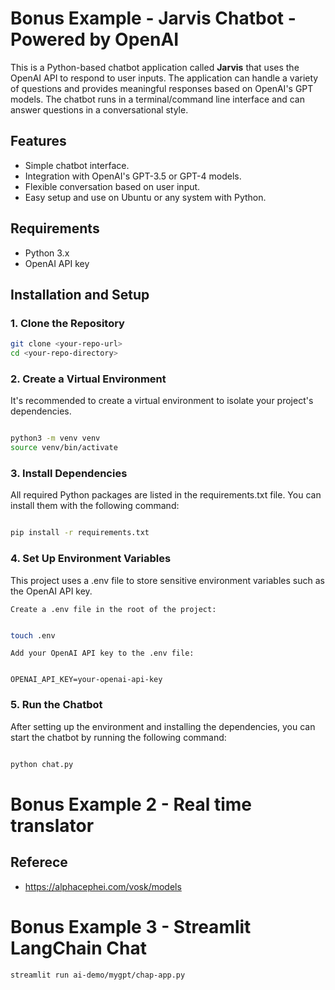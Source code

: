 # Bonus Example - Jarvis Chatbot - Powered by OpenAI

This is a Python-based chatbot application called **Jarvis** that uses the OpenAI API to respond to user inputs. The application can handle a variety of questions and provides meaningful responses based on OpenAI's GPT models. The chatbot runs in a terminal/command line interface and can answer questions in a conversational style.

## Features

- Simple chatbot interface.
- Integration with OpenAI's GPT-3.5 or GPT-4 models.
- Flexible conversation based on user input.
- Easy setup and use on Ubuntu or any system with Python.

## Requirements

- Python 3.x
- OpenAI API key

## Installation and Setup

### 1. Clone the Repository

```bash
git clone <your-repo-url>
cd <your-repo-directory>
```

### 2. Create a Virtual Environment

It's recommended to create a virtual environment to isolate your project's dependencies.

```bash

python3 -m venv venv
source venv/bin/activate
```

### 3. Install Dependencies

All required Python packages are listed in the requirements.txt file. You can install them with the following command:

```bash

pip install -r requirements.txt
```

### 4. Set Up Environment Variables

This project uses a .env file to store sensitive environment variables such as the OpenAI API key.

    Create a .env file in the root of the project:

```bash

touch .env
```

    Add your OpenAI API key to the .env file:

```plaintext

OPENAI_API_KEY=your-openai-api-key
```

### 5. Run the Chatbot

After setting up the environment and installing the dependencies, you can start the chatbot by running the following command:

```bash

python chat.py
```

# Bonus Example 2 - Real time translator

## Referece
- https://alphacephei.com/vosk/models 

# Bonus Example 3 - Streamlit LangChain Chat 

```shell 
streamlit run ai-demo/mygpt/chap-app.py 
```

